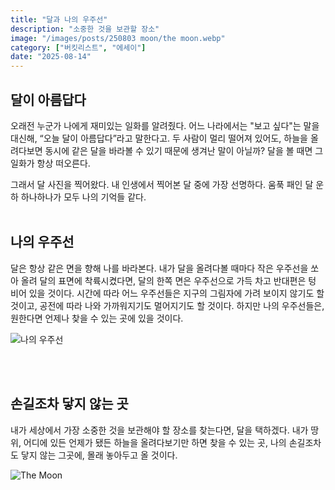 ```yaml
---
title: "달과 나의 우주선"
description: "소중한 것을 보관할 장소"
image: "/images/posts/250803 moon/the moon.webp"
category: ["버킷리스트", "에세이"]
date: "2025-08-14"
---
```


## 달이 아름답다

오래전 누군가 나에게 재미있는 일화를 알려줬다. 어느 나라에서는 "보고 싶다"는 말을 대신해, “오늘 달이 아름답다”라고 말한다고.
두 사람이 멀리 떨어져 있어도, 하늘을 올려다보면 동시에 같은 달을 바라볼 수 있기 때문에 생겨난 말이 아닐까? 달을 볼 때면 그 일화가 항상 떠오른다.

그래서 달 사진을 찍어왔다. 내 인생에서 찍어본 달 중에 가장 선명하다. 움푹 패인 달 운하 하나하나가 모두 나의 기억들 같다.
 <br><br>

## 나의 우주선


달은 항상 같은 면을 향해 나를 바라본다. 내가 달을 올려다볼 때마다 작은 우주선을 쏘아 올려 달의 표면에 착륙시켰다면, 달의 한쪽 면은 우주선으로 가득 차고 반대편은 텅 비어 있을 것이다. 시간에 따라 어느 우주선들은 지구의 그림자에 가려 보이지 않기도 할 것이고, 공전에 따라 나와 가까워지기도 멀어지기도 할 것이다. 하지만 나의 우주선들은, 원한다면 언제나 찾을 수 있는 곳에 있을 것이다.

<img src="/images/posts/250803 moon/doodle.webp" alt="나의 우주선"/>

 <br><br>

## 손길조차 닿지 않는 곳

내가 세상에서 가장 소중한 것을 보관해야 할 장소를 찾는다면, 달을 택하겠다. 내가 땅 위, 어디에 있든 언제가 됐든 하늘을 올려다보기만 하면 찾을 수 있는 곳, 나의 손길조차도 닿지 않는 그곳에, 몰래 놓아두고 올 것이다.

<img src="/images/posts/250803 moon/the moon.webp" alt="The Moon"/>
